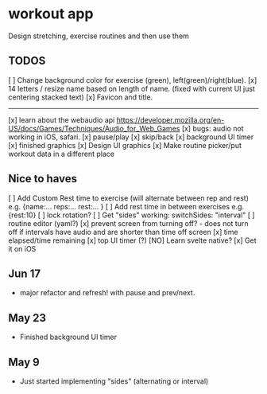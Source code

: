 # workout app 
Design stretching, exercise routines and then use them

## TODOS
[ ] Change background color for exercise (green), left(green)/right(blue). 
[x] 14 letters / resize name based on length of name. (fixed with current UI just centering stacked text) 
[x] Favicon and title. 

---
[x] learn about the webaudio api https://developer.mozilla.org/en-US/docs/Games/Techniques/Audio_for_Web_Games
[x] bugs: audio not working in iOS, safari. 
[x] pause/play
[x] skip/back
[x] background UI timer
[x] finished graphics
[x] Design UI graphics
[x] Make routine picker/put workout data in a different place
 
## Nice to haves

[ ] Add Custom Rest time to exercise (will alternate between rep and rest) e.g. {name:... reps:... rest:... }
[ ] Add rest time in between exercises e.g. {rest:10}
[ ] lock rotation? 
[ ] Get "sides" working: switchSides: "interval"
[ ] routine editor (yaml?)
[x] prevent screen from turning off? - does not turn off if intervals have audio and are shorter than time off screen
[x] time elapsed/time remaining
[x] top UI timer (?)
[NO] Learn svelte native? 
[x] Get it on iOS 

## Jun 17 
- major refactor and refresh! with pause and prev/next. 
## May 23
- Finished background UI timer
## May 9
 - Just started implementing "sides" (alternating or interval) 
 